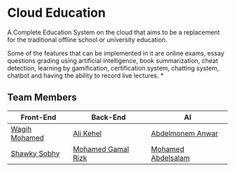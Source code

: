 # Cloud Education

A Complete Education System on the cloud that aims to be a replacement for the traditional offline school or university education.

Some of the features that can be implemented in it are online exams, essay questions grading using artificial intelligence, book summarization, cheat detection, learning by gamification, certification system, chatting system, chatbot and having the ability to record live lectures. *

## Team Members

Front-End                                       | Back-End                                             | AI
------------------------------------------------|------------------------------------------------------|-----------------------------------------------------
[Wagih Mohamed](https://github.com/wagihmohamed) | [Ali Kehel](https://github.com/alisaber272)          | [Abdelmonem Anwar](https://github.com/)
[Shawky Sobhy](https://github.com/shawky55)  | [Mohamed Gamal Rizk](https://github.com/MObinXIV) | [Mohamed Abdelsalam](https://github.com/)
